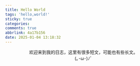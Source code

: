 ```yaml
---
title: Hello World
tags: 'hello,world!'
sticky: true
categories: 
comments: true
abbrlink: 4a17b156
date: 2025-01-04 13:18:32
---
```


<center>欢迎来到我的日志，这里有很多短文，可能也有些长文。</center>

<center>(｡･ω･)ﾉﾞ</center>


